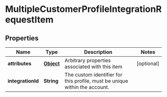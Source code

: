 

# MultipleCustomerProfileIntegrationRequestItem

## Properties

Name | Type | Description | Notes
------------ | ------------- | ------------- | -------------
**attributes** | [**Object**](.md) | Arbitrary properties associated with this item |  [optional]
**integrationId** | **String** | The custom identifier for this profile, must be unique within the account. | 



